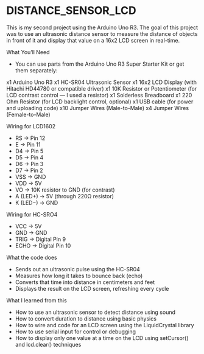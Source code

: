 # DISTANCE_SENSOR_LCD

This is my second project using the Arduino Uno R3.
The goal of this project was to use an ultrasonic distance sensor to measure the distance of objects in front of it and display that value on a 16x2 LCD screen in real-time.

What You’ll Need
- You can use parts from the Arduino Uno R3 Super Starter Kit or get them separately:

x1 Arduino Uno R3
x1 HC-SR04 Ultrasonic Sensor
x1 16x2 LCD Display (with Hitachi HD44780 or compatible driver)
x1 10K Resistor or Potentiometer (for LCD contrast control — I used a resistor)
x1 Solderless Breadboard
x1 220 Ohm Resistor (for LCD backlight control, optional)
x1 USB cable (for power and uploading code)
x10 Jumper Wires (Male-to-Male)
x4 Jumper Wires (Female-to-Male)

Wiring for LCD1602
- RS -> Pin 12
- E -> Pin 11
- D4 -> Pin 5
- D5 -> Pin 4
- D6 -> Pin 3
- D7 -> Pin 2
- VSS -> GND
- VDD -> 5V
- VO -> 10K resistor to GND (for contrast)
- A (LED+) -> 5V (through 220Ω resistor)
- K (LED−) -> GND

Wiring for HC-SRO4
- VCC -> 5V
- GND -> GND
- TRIG -> Digital Pin 9
- ECHO ->  Digital Pin 10

What the code does 
- Sends out an ultrasonic pulse using the HC-SR04
- Measures how long it takes to bounce back (echo)
- Converts that time into distance in centimeters and feet
- Displays the result on the LCD screen, refreshing every cycle

What I learned from this 
- How to use an ultrasonic sensor to detect distance using sound
- How to convert duration to distance using basic physics
- How to wire and code for an LCD screen using the LiquidCrystal library
- How to use serial input for control or debugging
- How to display only one value at a time on the LCD using setCursor() and lcd.clear() techniques

